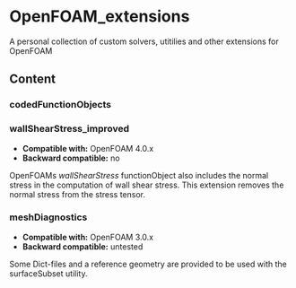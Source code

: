 # OpenFOAM_extensions
A personal collection of custom solvers, utitilies and other extensions for OpenFOAM

## Content

### codedFunctionObjects
### wallShearStress_improved
* **Compatible with:** OpenFOAM 4.0.x
* **Backward compatible:** no

OpenFOAMs *wallShearStress* functionObject also includes the normal stress in the computation of wall shear stress. This extension removes the normal stress from the stress tensor.

### meshDiagnostics
* **Compatible with:** OpenFOAM 3.0.x
* **Backward compatible:** untested

Some Dict-files and a reference geometry are provided to be used with the surfaceSubset utility.
